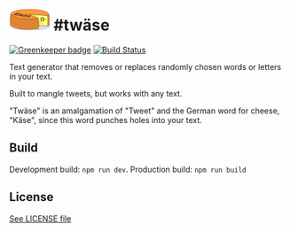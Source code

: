 # ![](40px-Cheese.png) #twäse

[![Greenkeeper badge](https://badges.greenkeeper.io/freaktechnik/twaese.svg)](https://greenkeeper.io/) [![Build Status](https://travis-ci.com/freaktechnik/twaese.svg?branch=master)](https://travis-ci.com/freaktechnik/twaese)

Text generator that removes or replaces randomly chosen words or letters in your text.

Built to mangle tweets, but works with any text.

"Twäse" is an amalgamation of "Tweet" and the German word for cheese, "Käse", since this word punches holes into your text.

## Build
Development build: `npm run dev`.
Production build: `npm run build`

## License
[See LICENSE file](LICENSE)
